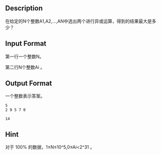 ## Description

<p>在给定的N个整数A1,A2,…,AN中选出两个进行异或运算，得到的结果最大是多少？<br /></p>

## Input Format

<p>第一行一个整数N。</p><p>第二行N个整数Ai​​ 。</p>

## Output Format

<p>一个整数表示答案。<br /></p>

```input1
5
2 9 5 7 0
```
```output1
14
```
## Hint

<p>对于 100% 的数据，1≤N≤10^5,0≤Ai&lt;2^31​​ 。<br /></p>
